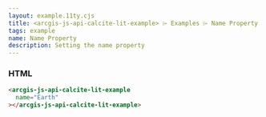 ```yaml
---
layout: example.11ty.cjs
title: <arcgis-js-api-calcite-lit-example> ⌲ Examples ⌲ Name Property
tags: example
name: Name Property
description: Setting the name property
---
```


<arcgis-js-api-calcite-lit-example name="Earth"></arcgis-js-api-calcite-lit-example>

<h3>HTML</h3>

```html
<arcgis-js-api-calcite-lit-example
  name="Earth"
></arcgis-js-api-calcite-lit-example>
```
